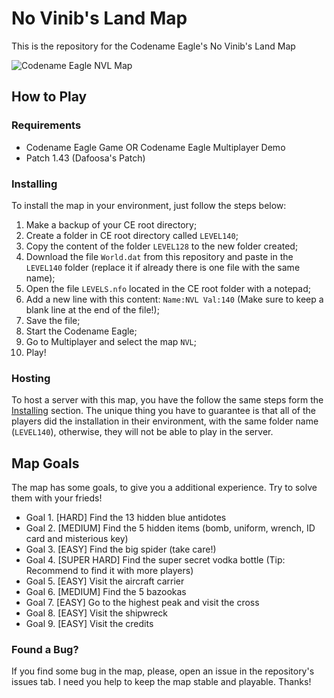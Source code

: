 # No Vinib's Land Map
This is the repository for the Codename Eagle's No Vinib's Land Map

![Codename Eagle NVL Map](https://i.imgur.com/0ubtt68.png)

## How to Play

### Requirements

- Codename Eagle Game OR Codename Eagle Multiplayer Demo
- Patch 1.43 (Dafoosa's Patch)

### Installing

To install the map in your environment, just follow the steps below:

1. Make a backup of your CE root directory;
2. Create a folder in CE root directory called `LEVEL140`;
3. Copy the content of the folder `LEVEL128` to the new folder created;
4. Download the file `World.dat` from this repository and paste in the `LEVEL140` folder (replace it if already there is one file with the same name);
5. Open the file `LEVELS.nfo` located in the CE root folder with a notepad;
6. Add a new line with this content: `Name:NVL Val:140` (Make sure to keep a blank line at the end of the file!);
7. Save the file;
8. Start the Codename Eagle;
9. Go to Multiplayer and select the map `NVL`;
10. Play!

### Hosting

To host a server with this map, you have the follow the same steps form the [Installing](#installing) section. The unique thing you have to guarantee is that all of the players did the installation in their environment, with the same folder name (`LEVEL140`), otherwise, they will not be able to play in the server. 

## Map Goals

The map has some goals, to give you a additional experience. Try to solve them with your frieds!

- Goal 1. [HARD] Find the 13 hidden blue antidotes
- Goal 2. [MEDIUM] Find the 5 hidden items (bomb, uniform, wrench, ID card and misterious key)
- Goal 3. [EASY] Find the big spider (take care!)
- Goal 4. [SUPER HARD] Find the super secret vodka bottle (Tip: Recommend to find it with more players)
- Goal 5. [EASY] Visit the aircraft carrier
- Goal 6. [MEDIUM] Find the 5 bazookas
- Goal 7. [EASY] Go to the highest peak and visit the cross
- Goal 8. [EASY] Visit the shipwreck
- Goal 9. [EASY] Visit the credits

### Found a Bug?

If you find some bug in the map, please, open an issue in the repository's issues tab. I need you help to keep the map stable and playable. Thanks!
